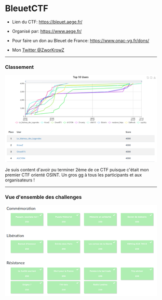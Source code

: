 # BleuetCTF

- Lien du CTF: https://bleuet.aege.fr/
- Organisé par: https://www.aege.fr/
- Pour faire un don au Bleuet de France: https://www.onac-vg.fr/dons/

- Mon [Twitter @ZworKrowZ](https://twitter.com/ZworKrowZ)

---
### Classement

![classement.png](Images/classement.png)

Je suis content d'avoir pu terminer 2ème de ce CTF puisque c'était mon premier CTF orienté OSINT.
Un gros gg à tous les participants et aux organisateurs !

---
### Vue d'ensemble des challenges

![all_challenges.png](Images/all_challenges.png)

